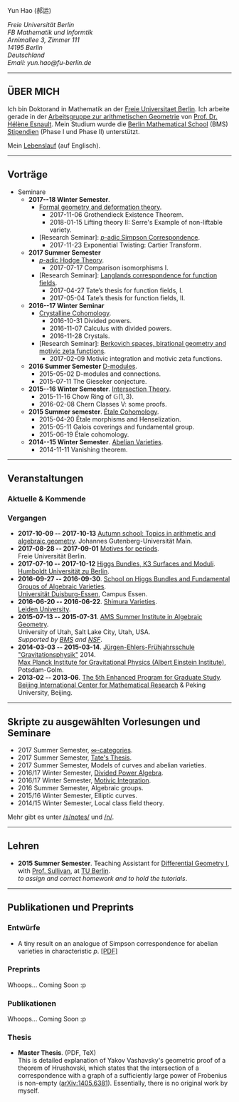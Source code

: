 <p>Yun Hao (郝运)</p>
<address style="white-space: nowrap;">
Freie Universität Berlin<br>
FB Mathematik und Informtik<br>
Arnimallee 3, Zimmer 111<br>
14195 Berlin<br>
Deutschland<br>
Email: yun.hao@fu-berlin.de
</address>

<!--<div class="medium-2 columns align-self-middle">
<img alt= "It's NOT me!" src="images/black.jpg" style="">\
</div>-->
<!--
Note the slash after the image tag.
It prevents the image to be enclosed in <p></p>. See Pandoc's documents.
-->

- - - - - - - - - -

## ÜBER MICH<span id="to-replace-2">

Ich </span>bin <span id="to-replace-1"></span>Doktorand in Mathematik an
der [Freie Universitaet Berlin][FUB]. Ich arbeite gerade in
der [Arbeitsgruppe zur arithmetischen Geometrie][AG] von
[Prof. Dr. Hélène Esnault][Esnault].
Mein Studium wurde die [Berlin Mathematical School][BMS] (BMS)
[Stipendien][scholarship] (Phase I und Phase II) unterstützt.
<!--https://forum.wordreference.com/threads/mein-studium-wird-durch-ein-stipendium-unterst%C3%BCtzt.1879029/-->

<!--Here is my [CV](#). To know more, see [about](#).-->

Mein [Lebenslauf][CV] (auf Englisch).


<!--
<style>
/*
PDFObject appends the classname "pdfobject-container" to the target element.
This enables you to style the element differently depending on whether the embed was successful.
In this example, a successful embed will result in a large box.
A failed embed will not have dimensions specified, so you don't see an oddly large empty box.
*/

.pdfobject-container {
	width: 100%;
	height: 600px;
	margin: 2em 0;
}

.pdfobject { border: solid 1px #666; }
#results { padding: 1rem; }
.hidden { display: none; }
.success { color: #4F8A10; background-color: #DFF2BF; }
.fail { color: #D8000C; background-color: #FFBABA; }
</style>


<div class="large reveal" id="exampleModal1" data-reveal>
<button class="close-button" data-close aria-label="Close modal" type="button">
<span aria-hidden="true">&times;</span>
</button>
<div id="results" class="hidden"></div>
<div id="pdf"></div>
</div>

<p><span class="embed-link" data-open="exampleModal1">Click me for a modal</span></p>

<script>
document.querySelector(".embed-link").addEventListener("click", function (e){
e.preventDefault();
this.setAttribute("class", "hidden");
var options = {
	pdfOpenParams: {
		navpanes: 0,
		toolbar: 0,
		statusbar: 0,
		pagemode: "none",
		view: "FitV"
	},
    forcePDFJS: true,
	PDFJS_URL: "/vendor/pdfjs/web/viewer.html"
};

var myPDF = PDFObject.embed("/files/CV-20171116.pdf", "#pdf", options);
var el = document.querySelector("#results");
el.setAttribute("class", (myPDF) ? "success" : "fail");
el.innerHTML = (myPDF) ? "PDFObject successfully added an &lt;embed> element to the page!" : "Uh-oh, the embed didn't work.";
});
</script>
-->


- - - - - - - - - -

## Vorträge
* Seminare
    - **2017--18 Winter Semester**.
	    + [Formal geometry and deformation theory][formalanddefomation].
		    * 2017-11-06    Grothendieck Existence Theorem.
            * 2018-01-15    Lifting theory II: Serre's Example of non-liftable variety.
	    + [Research Seminar]: [$p$-adic Simpson Correspondence][padicsimpson].
            * 2017-11-23    Exponential Twisting: Cartier Transform.
    - **2017 Summer Semester**
        + [$p$-adic Hodge Theory][padichodge].
            * 2017-07-17    Comparison isomorphisms I.
        + [Research Seminar]: [Langlands correspondence for function fields][geomlanglands].
            * 2017-04-27    Tate’s thesis for function fields, I.
            * 2017-05-04    Tate’s thesis for function fields, II.
    - **2016--17 Winter Seminar** 
        + [Crystalline Cohomology][Crystalline].
            * 2016-10-31    Divided powers.
            * 2016-11-07    Calculus with divided powers.
            * 2016-11-28    Crystals.
        + [Research Seminar]: [Berkovich spaces, birational geometry and motivic zeta functions][Berkovich].
            * 2017-02-09    Motivic integration and motivic zeta functions.
    - **2016 Summer Semester** [D-modules][dmod].
        + 2015-05-02    D-modules and connections.
        + 2015-07-11    The Gieseker conjecture.
    - **2015--16 Winter Semester**. [Intersection Theory][intersection].
        + 2015-11-16    Chow Ring of $\mathbb{G}(1,3)$.
        + 2016-02-08    Chern Classes V: some proofs.
    - **2015 Summer semester**. [Étale Cohomology][etale].
        + 2015-04-20    Étale morphisms and Henselization.
        + 2015-05-11    Galois coverings and fundamental group.
        + 2015-06-19    Étale cohomology.
    - **2014--15 Winter Semester**. [Abelian Varieties][abv].
        + 2014-11-11    Vanishing theorem.

- - - - - - - - - -

## Veranstaltungen

### Aktuelle \& Kommende

### Vergangen
* **2017-10-09 -- 2017-10-13** [Autumn school: Topics in arithmetic and algebraic geometry][Mainz].
  Johannes Gutenberg-Universität Main.
* **2017-08-28 -- 2017-09-01** [Motives for periods][periods].\
  Freie Universität Berlin.
* **2017-07-10 -- 2017-10-12** [Higgs Bundles, K3 Surfaces and Moduli][higssk3moduli].\
  [Humboldt Universität zu Berlin][HUB].
* **2016-09-27 -- 2016-09-30**. [School on Higgs Bundles and Fundamental Groups of Algebraic Varieties][Higgs].\
  [Universität Duisburg-Essen][UniDuisburgEssen], Campus Essen.
* **2016-06-20 -- 2016-06-22**. [Shimura Varieties][leidenshimura].\
  [Leiden University][leidenu].
* **2015-07-13 -- 2015-07-31**. [AMS Summer Institute in Algebraic Geometry][Utah].\
  University of Utah, Salt Lake City, Utah, USA.\
  *Supported by [BMS][BMS] and [NSF]*.
* **2014-03-03 -- 2015-03-14**. [Jürgen-Ehlers-Frühjahrsschule "Gravitationsphysik"][GR] 2014.\
  [Max Planck Institute for Gravitational Physics (Albert Einstein Institute)][AEI], Potsdam-Golm.
* **2013-02 -- 2013-06**. [The 5th Enhanced Program for Graduate Study][BICMREPGS].\
  [Beijing International Center for Mathematical Research][BICMR] & Peking University, Beijing.

- - - - - - - - - -

## Skripte zu ausgewählten Vorlesungen und Seminare

* 2017 Summer Semester, [$\infty$-categories](/files/17SS-Infinity-Categories.pdf).
* 2017 Summer Semester, [Tate's Thesis](/files/17SS-FS-Tates-Thesis.pdf).
* 2017 Summer Semester, Models of curves and abelian varieties.
* 2016/17 Winter Semester, [Divided Power Algebra](/files/16WS-Divided-Power-Crystal.pdf).
* 2016/17 Winter Semester, [Motivic Integration](/files/16WS-FS-Motivic-Integration.pdf).
* 2016 Summer Semester, Algebraic groups.
* 2015/16 Winter Semester, Elliptic curves.
* 2014/15 Winter Semester, Local class field theory.

Mehr gibt es unter [/s/notes/](/s/notes/) und [/n/](/n/).
		
- - - - - - - - - -


## Lehren

* **2015 Summer Semester**. Teaching Assistant for [Differential Geometry I][DG], with [Prof. Sullivan][Sullivan], at [TU Berlin][TUB].\
    *to assign and correct homework and to hold the tutorials*.

- - - - - - - - - - -

## Publikationen und Preprints

### Entwürfe

* A tiny result on an analogue of Simpson correspondence for abelian varieties
 in characteristic $p$. [[PDF]](/files/17SS-Simpson-Correspondence-AV-char-p.pdf)

### Preprints
Whoops... Coming Soon :p

### Publikationen
Whoops... Coming Soon :p

### Thesis

* **Master Thesis**. (PDF, TeX)\
This is detailed explanation of Yakov Vashavsky's geometric proof of
a theorem of Hrushovski, which states that the intersection of
a correspondence with a graph of a sufficiently large power of
Frobenius is non-empty ([arXiv:1405.6381][Vashavsky]).
Essentially, there is no original work by myself.


[alggrp]: //www.math.fu-berlin.de/users/lei/algebraische%20Gruppen.html
[abv]: //www.mi.fu-berlin.de/users/elenalavanda/ab_var2.html
[AEI]: //www.aei.mpg.de/
[AG]: //www.mi.fu-berlin.de/en/math/groups/arithmetic_geometry/index.html
[BMS]: //www.math-berlin.de
[Berkovich]://www.mi.fu-berlin.de/en/math/groups/arithmetic_geometry/research_seminar/berkovich_wise1617.html
[BICMREPGS]: http://www.bicmr.org/content/page/25.html
[BICMR]: http://www.bicmr.org/
[Crystalline]: //page.mi.fu-berlin.de/katsief/crys.html
[CV]: /files/CV-20171116.pdf
[de Jong-He-Starr]: //www.mi.fu-berlin.de/en/math/groups/arithmetic_geometry/research_seminar/sections_sose15.html
[dmod]://pub.math.leidenuniv.nl/~zomervruchtw/2016-dmod/
[deformation]: //www2.mathematik.hu-berlin.de/~kemenymi/teaching/deformation-theory.html
[DG]: http://www3.math.tu-berlin.de/geometrie/Lehre/SS15/DGI/
[Esnault]://www.mi.fu-berlin.de/users/esnault/
[ellipticcurves]://www.mi.fu-berlin.de/users/ruelling/EC.html
[etale]://www.mi.fu-berlin.de/users/elenalavanda/etcohm.html
[FUB]://www.fu-berlin.de/
[formalanddefomation]: //www.mi.fu-berlin.de/users/castillejo/formal-schemes
[geomlanglands]: //www.mi.fu-berlin.de/en/math/groups/arithmetic_geometry/research_seminar/langlands_sose17.html
[GR]: http://ferienkurs.aei.mpg.de/
[higssk3moduli]://www2.mathematik.hu-berlin.de/~alggeo-webadmin/events/HBKM/conference.php
[Higgs]: http://higgs2016.sfb45.de/
[HUB]: //www.hu-berlin.de/
[intersection]: /seminars/15WS-Intersection-Theory/
[leidenu]://www.universiteitleiden.nl/
[leidenshimura]: //www.math.leidenuniv.nl/~wzomervr/2016-shimura/
[Liedtke]: //www.mi.fu-berlin.de/en/math/groups/arithmetic_geometry/research_seminar/k3_wise1516.html
[Mainz]: //www.agtz.mathematik.uni-mainz.de/arakelov-geometrie/junior-prof-dr-ariyan-javanpeykar/autumn-school-topics-in-arithmetic-and-algebraic-geometry/
[Maryna]: //www.math.hu-berlin.de/~viazovsm/index.html
[modulispacesandgit]: //userpage.fu-berlin.de/hoskins/moduli_and_GIT.html
[masterthesis]: /files/master-thesis.pdf
[masterthesissrc]: //raw.githubusercontent.com/haoyun/master-thesis/master/main.tex
[motivic]: //www.mi.fu-berlin.de/en/math/groups/arithmetic_geometry/research_seminar/motives_sose16.html
[NSF]: //www.nsf.gov/
[periods]: //people.math.ethz.ch/~jfresan/berlin.html
[padichodge]: //www.mi.fu-berlin.de/users/tanyasrivas/p-adichodgetheory.html
[padicsimpson]: //www.mi.fu-berlin.de/en/math/groups/arithmetic_geometry/research_seminar/simpson_wise1718.html
[smatrix]: //www2.mathematik.hu-berlin.de/~kreimer/teaching/introQFTOut/
[Sullivan]: http://page.math.tu-berlin.de/~sullivan/
[scholarship]: //www.math-berlin.de/students/financing-your-phd
[TUB]: //www.tu-berlin.de/
[TF]: //www.math.hu-berlin.de/~viazovsm/teachingSS15_theta.html
[UniDuisburgEssen]: //www.uni-due.de/
[utah]: //sites.google.com/site/2015summerinstitute/
[Vashavsky]: //arxiv.org/abs/1405.6381